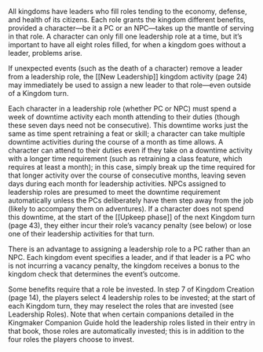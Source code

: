 All kingdoms have leaders who fill roles tending to the economy, defense, and health of its citizens. Each role grants the kingdom different benefits, provided a character—be it a PC or an NPC—takes up the mantle of serving in that role. A character can only fill one leadership role at a time, but it’s important to have all eight roles filled, for when a kingdom goes without a leader, problems arise.

If unexpected events (such as the death of a character) remove a leader from a leadership role, the [[New Leadership]] kingdom activity (page 24) may immediately be used to assign a new leader to that role—even outside of a Kingdom turn.

Each character in a leadership role (whether PC or NPC) must spend a week of downtime activity each month attending to their duties (though these seven days need not be consecutive). This downtime works just the same as time spent retraining a feat or skill; a character can take multiple downtime activities during the course of a month as time allows. A character can attend to their duties even if they take on a downtime activity with a longer time requirement (such as retraining a class feature, which requires at least a month); in this case, simply break up the time required for that longer activity over the course of consecutive months, leaving seven days during each month for leadership activities. NPCs assigned to leadership roles are presumed to meet the downtime requirement automatically unless the PCs deliberately have them step away from the job (likely to accompany them on adventures). If a character does not spend this downtime, at the start of the [[Upkeep phase]] of the next Kingdom turn (page 43), they either incur their role’s vacancy penalty (see below) or lose one of their leadership activities for that turn.

There is an advantage to assigning a leadership role to a PC rather than an NPC. Each kingdom event specifies a leader, and if that leader is a PC who is not incurring a vacancy penalty, the kingdom receives a bonus to the kingdom check that determines the event’s outcome.

Some benefits require that a role be invested. In step 7 of Kingdom Creation (page 14), the players select 4 leadership roles to be invested; at the start of each Kingdom turn, they may reselect the roles that are invested (see Leadership Roles). Note that when certain companions detailed in the Kingmaker Companion Guide hold the leadership roles listed in their entry in that book, those roles are automatically invested; this is in addition to the four roles the players choose to invest. 




